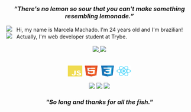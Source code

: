 <h3 align="center"><em> “There's no lemon so sour that you can't make something resembling lemonade.” </em></h3>

<div>
<img height=20em src="https://img.icons8.com/ios/250/FFFFFF/dating-website.png"> &nbsp Hi, my name is Marcela Machado. I'm 24 years old and I'm brazilian!
  <br>
<img height=20em src="https://img.icons8.com/ios/250/FFFFFF/source-code.png"> &nbsp Actually, I'm web developer student at Trybe.
</div>

<br>

<div align="center">
  <a href="https://www.linkedin.com/in/marcelamchdo/" target="_blank"> 
  <img height="150em" src="https://github-readme-stats.vercel.app/api?username=marcelamchdo&show_icons=true&theme=react&include_all_commits=true&count_private=true"/>
  <img height="150em" src="https://github-readme-stats.vercel.app/api/top-langs/?username=marcelamchdo&layout=compact&langs_count=7&theme=react"/></a>
</div>

<br>

 <div style="display: inline_block" align="center"><br>
  <img align="center" height="30" width="40" src="https://raw.githubusercontent.com/devicons/devicon/master/icons/javascript/javascript-plain.svg">
<!--   <img align="center" alt="Laura-Ts" height="30" width="40" src="https://raw.githubusercontent.com/devicons/devicon/master/icons/typescript/typescript-plain.svg"> -->
<!--   <img align="center" alt="Laura-React" height="30" width="40" src="https://raw.githubusercontent.com/devicons/devicon/master/icons/react/react-original.svg"> -->
  <img align="center" height="30" width="40" src="https://raw.githubusercontent.com/devicons/devicon/master/icons/html5/html5-original.svg">
  <img align="center" height="30" width="40" src="https://raw.githubusercontent.com/devicons/devicon/master/icons/css3/css3-original.svg">
  <img align="center" height="30" width="40" src="https://raw.githubusercontent.com/devicons/devicon/master/icons/react/react-original.svg">
<!--   <img align="center" alt="Laura-Python" height="30" width="40" src="https://raw.githubusercontent.com/devicons/devicon/master/icons/python/python-original.svg"> --> 
</div>

<br>

<div align="center"> 
  <a href="https://www.instagram.com/marcelamchdo/" target="_blank"><img src="https://img.shields.io/badge/-Instagram-%23E4405F?style=for-the-badge&logo=instagram&logoColor=white" target="_blank"></a>
 	<a href="https://twitter.com/endma_" target="_blank"><img src="https://img.shields.io/badge/Twitter-1DA1F2?style=for-the-badge&logo=twitter&logoColor=white" target="_blank"></a>
  <a href="https://www.linkedin.com/in/marcelamchdo/" target="_blank"><img src="https://img.shields.io/badge/-LinkedIn-%230077B5?style=for-the-badge&logo=linkedin&logoColor=white" target="_blank"></a> 
</div>

<h3 align="center"><em>"So long and thanks for all the fish."</h3>
